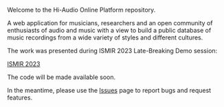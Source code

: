 Welcome to the Hi-Audio Online Platform repository.

A web application for musicians, researchers and an open community of enthusiasts of audio and music with a view to build a public database of music recordings from a wide variety of styles and different cultures.

The work was presented during ISMIR 2023 Late-Breaking Demo session:

[ISMIR 2023](http://ismir2023program.ismir.net/lbd_323.html)

The code will be made available soon. 

In the meantime, please use the [Issues](https://github.com/hi-paris/hiaudio/issues) page to report bugs and request features. 
